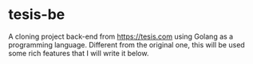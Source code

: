 # tesis-be
A cloning project back-end from https://tesis.com using Golang as a programming language.  Different from the original one, this will be used some rich features that I will write it below.
